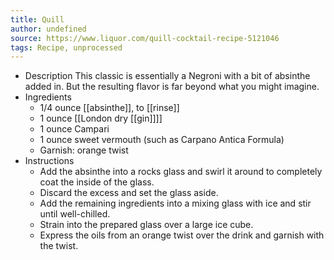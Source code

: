 ```yaml
---
title: Quill
author: undefined
source: https://www.liquor.com/quill-cocktail-recipe-5121046
tags: Recipe, unprocessed
---
```


- Description
  This classic is essentially a Negroni with a bit of absinthe added in. But the resulting flavor is far beyond what you might imagine.
- Ingredients
  * 1/4 ounce [[absinthe]], to [[rinse]]
  * 1 ounce [[London dry [[gin]]]] 
  * 1 ounce Campari
  * 1 ounce sweet vermouth (such as Carpano Antica Formula)
  * Garnish: orange twist
- Instructions
  * Add the absinthe into a rocks glass and swirl it around to completely coat the inside of the glass.
  * Discard the excess and set the glass aside.
  * Add the remaining ingredients into a mixing glass with ice and stir until well-chilled.
  * Strain into the prepared glass over a large ice cube.
  * Express the oils from an orange twist over the drink and garnish with the twist.